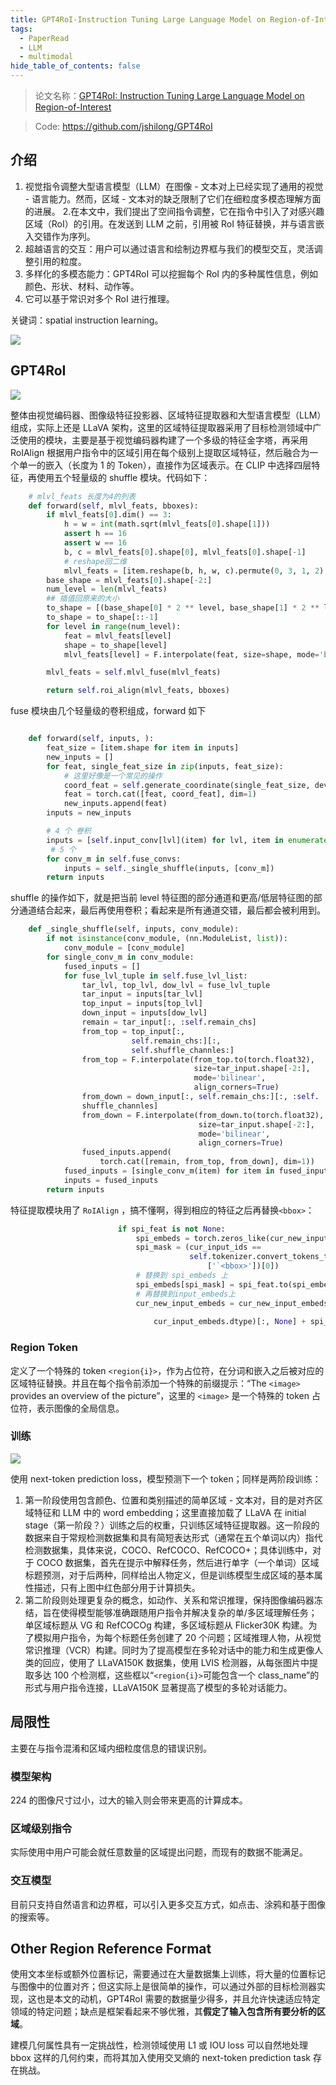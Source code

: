 ```yaml
---
title: GPT4RoI-Instruction Tuning Large Language Model on Region-of-Interest
tags:
  - PaperRead
  - LLM
  - multimodal
hide_table_of_contents: false
---
```


>论文名称：[GPT4RoI: Instruction Tuning Large Language Model on Region-of-Interest](https://arxiv.org/pdf/2307.03601)

>Code: https://github.com/jshilong/GPT4RoI

## 介绍

1. 视觉指令调整大型语言模型（LLM）在图像 - 文本对上已经实现了通用的视觉 - 语言能力。然而，区域 - 文本对的缺乏限制了它们在细粒度多模态理解方面的进展。
2.在本文中，我们提出了空间指令调整，它在指令中引入了对感兴趣区域（RoI）的引用。在发送到 LLM 之前，引用被 RoI 特征替换，并与语言嵌入交错作为序列。
3. 超越语言的交互：用户可以通过语言和绘制边界框与我们的模型交互，灵活调整引用的粒度。
4. 多样化的多模态能力：GPT4RoI 可以挖掘每个 RoI 内的多种属性信息，例如颜色、形状、材料、动作等。
5. 它可以基于常识对多个 RoI 进行推理。

关键词：spatial instruction learning。

![](./images/240622_18h08m15s_screenshot.png)

## GPT4RoI

![](./images/240623_15h45m09s_screenshot.png)

整体由视觉编码器、图像级特征投影器、区域特征提取器和大型语言模型（LLM）组成，实际上还是 LLaVA 架构，这里的区域特征提取器采用了目标检测领域中广泛使用的模块，主要是基于视觉编码器构建了一个多级的特征金字塔，再采用 RoIAlign 根据用户指令中的区域引用在每个级别上提取区域特征，然后融合为一个单一的嵌入（长度为 1 的 Token），直接作为区域表示。在 CLIP 中选择四层特征，再使用五个轻量级的 shuffle 模块。代码如下：

```python
    # mlvl_feats 长度为4的列表
    def forward(self, mlvl_feats, bboxes):
        if mlvl_feats[0].dim() == 3:
            h = w = int(math.sqrt(mlvl_feats[0].shape[1]))
            assert h == 16
            assert w == 16
            b, c = mlvl_feats[0].shape[0], mlvl_feats[0].shape[-1]
            # reshape回二维
            mlvl_feats = [item.reshape(b, h, w, c).permute(0, 3, 1, 2) for item in mlvl_feats]
        base_shape = mlvl_feats[0].shape[-2:]
        num_level = len(mlvl_feats)
        ## 插值回原来的大小
        to_shape = [(base_shape[0] * 2 ** level, base_shape[1] * 2 ** level) for level in range(num_level)]
        to_shape = to_shape[::-1]
        for level in range(num_level):
            feat = mlvl_feats[level]
            shape = to_shape[level]
            mlvl_feats[level] = F.interpolate(feat, size=shape, mode='bilinear', align_corners=True)

        mlvl_feats = self.mlvl_fuse(mlvl_feats)

        return self.roi_align(mlvl_feats, bboxes)
```

fuse 模块由几个轻量级的卷积组成，forward 如下

```python

    def forward(self, inputs, ):
        feat_size = [item.shape for item in inputs]
        new_inputs = []
        for feat, single_feat_size in zip(inputs, feat_size):
            # 这里好像是一个常见的操作
            coord_feat = self.generate_coordinate(single_feat_size, device=inputs[0].device)
            feat = torch.cat([feat, coord_feat], dim=1)
            new_inputs.append(feat)
        inputs = new_inputs

        # 4 个 卷积
        inputs = [self.input_conv[lvl](item) for lvl, item in enumerate(inputs)]
         # 5 个
        for conv_m in self.fuse_convs:
            inputs = self._single_shuffle(inputs, [conv_m])
        return inputs

```

shuffle 的操作如下，就是把当前 level 特征图的部分通道和更高/低层特征图的部分通道结合起来，最后再使用卷积；看起来是所有通道交错，最后都会被利用到。

```python
    def _single_shuffle(self, inputs, conv_module):
        if not isinstance(conv_module, (nn.ModuleList, list)):
            conv_module = [conv_module]
        for single_conv_m in conv_module:
            fused_inputs = []
            for fuse_lvl_tuple in self.fuse_lvl_list:
                tar_lvl, top_lvl, dow_lvl = fuse_lvl_tuple
                tar_input = inputs[tar_lvl]
                top_input = inputs[top_lvl]
                down_input = inputs[dow_lvl]
                remain = tar_input[:, :self.remain_chs]
                from_top = top_input[:,
                           self.remain_chs:][:,
                           self.shuffle_channles:]
                from_top = F.interpolate(from_top.to(torch.float32),
                                         size=tar_input.shape[-2:],
                                         mode='bilinear',
                                         align_corners=True)
                from_down = down_input[:, self.remain_chs:][:, :self.
                shuffle_channles]
                from_down = F.interpolate(from_down.to(torch.float32),
                                          size=tar_input.shape[-2:],
                                          mode='bilinear',
                                          align_corners=True)
                fused_inputs.append(
                    torch.cat([remain, from_top, from_down], dim=1))
            fused_inputs = [single_conv_m(item) for item in fused_inputs]
            inputs = fused_inputs
        return inputs

```

特征提取模块用了 `RoIAlign` ，搞不懂啊，得到相应的特征之后再替换`<bbox>`：

```python
                        if spi_feat is not None:
                            spi_embeds = torch.zeros_like(cur_new_input_embeds)
                            spi_mask = (cur_input_ids ==
                                        self.tokenizer.convert_tokens_to_ids(
                                            ['`<bbox>'])[0])
                            # 替换到 spi_embeds 上
                            spi_embeds[spi_mask] = spi_feat.to(spi_embeds.dtype)
                            # 再替换到input_embeds上
                            cur_new_input_embeds = cur_new_input_embeds * (
                                                                              ~spi_mask).to(
                                cur_input_embeds.dtype)[:, None] + spi_embeds


```

### Region Token

定义了一个特殊的 token `<region{i}>`，作为占位符，在分词和嵌入之后被对应的区域特征替换。并且在每个指令前添加一个特殊的前缀提示：“The `<image>` provides an overview of the picture”，这里的 `<image>` 是一个特殊的 token 占位符，表示图像的全局信息。

### 训练

![](./images/240623_14h53m25s_screenshot.png)

使用 next-token prediction loss，模型预测下一个 token；同样是两阶段训练：

1. 第一阶段使用包含颜色、位置和类别描述的简单区域 - 文本对，目的是对齐区域特征和 LLM 中的 word embedding；这里直接加载了 LLaVA 在 initial stage（第一阶段？）训练之后的权重，只训练区域特征提取器。这一阶段的数据来自于常规检测数据集和具有简短表达形式（通常在五个单词以内）指代检测数据集，具体来说，COCO、RefCOCO、RefCOCO+；具体训练中，对于 COCO 数据集，首先在提示中解释任务，然后进行单字（一个单词）区域标题预测，对于后两种，同样给出人物定义，但是训练模型生成区域的基本属性描述，只有上图中红色部分用于计算损失。
2. 第二阶段则处理更复杂的概念，如动作、关系和常识推理，保持图像编码器冻结，旨在使得模型能够准确跟随用户指令并解决复杂的单/多区域理解任务；单区域标题从 VG 和 RefCOCOg 构建，多区域标题从 Flicker30K 构建。为了模拟用户指令，为每个标题任务创建了 20 个问题；区域推理人物，从视觉常识推理（VCR）构建。同时为了提高模型在多轮对话中的能力和生成更像人类的回应，使用了 LLaVA150K 数据集，使用 LVIS 检测器，从每张图片中提取多达 100 个检测框，这些框以“`<region{i}>`可能包含一个 class_name”的形式与用户指令连接，LLaVA150K 显著提高了模型的多轮对话能力。

## 局限性

主要在与指令混淆和区域内细粒度信息的错误识别。

### 模型架构

224 的图像尺寸过小，过大的输入则会带来更高的计算成本。

### 区域级别指令

实际使用中用户可能会就任意数量的区域提出问题，而现有的数据不能满足。

### 交互模型

目前只支持自然语言和边界框，可以引入更多交互方式，如点击、涂鸦和基于图像的搜索等。

## Other Region Reference Format

使用文本坐标或额外位置标记，需要通过在大量数据集上训练，将大量的位置标记与图像中的位置对齐；但这实际上是很简单的操作，可以通过外部的目标检测器实现，这也是本文的动机，GPT4RoI 需要的数据量少得多，并且允许快速适应特定领域的特定问题；缺点是框架看起来不够优雅，其**假定了输入包含所有要分析的区域**。

建模几何属性具有一定挑战性，检测领域使用 L1 或 IOU loss 可以自然地处理 bbox 这样的几何约束，而将其加入使用交叉熵的 next-token prediction task 存在挑战。
